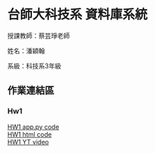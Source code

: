 # 台師大科技系 資料庫系統
授課教師：蔡芸琤老師

姓名：潘穎翰   

系級：科技系3年級  

## 作業連結區  
### Hw1
[HW1 app.py code](https://github.com/PanYingHan/Database/blob/main/app.py)<br>
[HW1 html code](https://github.com/PanYingHan/Database/blob/main/index.html)<br>
[HW1 YT video](https://youtu.be/TTAO4_9QAD8)
